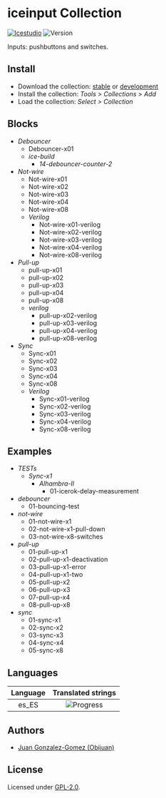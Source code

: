 # iceinput Collection

[![Icestudio](https://img.shields.io/badge/collection-icestudio-blue.svg)](https://github.com/FPGAwars/icestudio)
![Version](https://img.shields.io/badge/version-v0.1.0-orange.svg)

Inputs: pushbuttons and switches.

## Install

* Download the collection: [stable](https://github.com/FPGAwars/iceInputs/archive/v0.1.0.zip) or [development](https://github.com/FPGAwars/iceInputs/archive/master.zip)
* Install the collection: *Tools > Collections > Add*
* Load the collection: *Select > Collection*

## Blocks
* *Debouncer*
  * Debouncer-x01
  * *ice-build*
    * *14-debouncer-counter-2*
* *Not-wire*
  * Not-wire-x01
  * Not-wire-x02
  * Not-wire-x03
  * Not-wire-x04
  * Not-wire-x08
  * *Verilog*
    * Not-wire-x01-verilog
    * Not-wire-x02-verilog
    * Not-wire-x03-verilog
    * Not-wire-x04-verilog
    * Not-wire-x08-verilog
* *Pull-up*
  * pull-up-x01
  * pull-up-x02
  * pull-up-x03
  * pull-up-x04
  * pull-up-x08
  * *verilog*
    * pull-up-x02-verilog
    * pull-up-x03-verilog
    * pull-up-x04-verilog
    * pull-up-x08-verilog
* *Sync*
  * Sync-x01
  * Sync-x02
  * Sync-x03
  * Sync-x04
  * Sync-x08
  * *Verilog*
    * Sync-x01-verilog
    * Sync-x02-verilog
    * Sync-x03-verilog
    * Sync-x04-verilog
    * Sync-x08-verilog

## Examples
* *TESTs*
  * *Sync-x1*
    * *Alhambra-II*
      * 01-icerok-delay-measurement
* *debouncer*
  * 01-bouncing-test
* *not-wire*
  * 01-not-wire-x1
  * 02-not-wire-x1-pull-down
  * 03-not-wire-x8-switches
* *pull-up*
  * 01-pull-up-x1
  * 02-pull-up-x1-deactivation
  * 03-pull-up-x1-error
  * 04-pull-up-x1-two
  * 05-pull-up-x2
  * 06-pull-up-x3
  * 07-pull-up-x4
  * 08-pull-up-x8
* *sync*
  * 01-sync-x1
  * 02-sync-x2
  * 03-sync-x3
  * 04-sync-x4
  * 05-sync-x8

## Languages
| Language | Translated strings |
|:--------:|:------------------:|
| es_ES | ![Progress](http://progressed.io/bar/50) |

## Authors
* [Juan Gonzalez-Gomez (Obijuan)](https://github.com/Obijuan)


## License

Licensed under [GPL-2.0](https://opensource.org/licenses/GPL-2.0).
